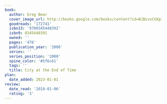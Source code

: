 ```yaml
---
book:
  author: Greg Bear
  cover_image_url: http://books.google.com/books/content?id=BJBzvsCGXpIC&printsec=frontcover&img=1&zoom=1&source=gbs_api
  goodreads: '172741'
  isbn13: '9780345448392'
  isbn9: 0345448391
  owned: ''
  pages: '476'
  publication_year: '2008'
  series: ''
  series_position: '2008'
  spine_color: '#5f6c61'
  tags: ''
  title: City at the End of Time
plan:
  date_added: 2023-01-01
review:
  date_read: '2010-01-06'
  rating: '3'
---
```

